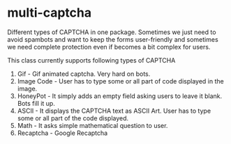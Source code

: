 multi-captcha
=============

Different types of CAPTCHA in one package. Sometimes we just need to avoid spambots and want to keep the forms user-friendly and sometimes we need complete protection even if becomes a bit complex for users.

This class currently supports following types of CAPTCHA

1. Gif - Gif animated captcha. Very hard on bots.
2. Image Code - User has to type some or all part of code displayed in the image.
3. HoneyPot - It simply adds an empty field asking users to leave it blank. Bots fill it up.
4. ASCII - It displays the CAPTCHA text as ASCII Art. User has to type some or all part of the code displayed.
5. Math - It asks simple mathematical question to user.
6. Recaptcha - Google Recaptcha

